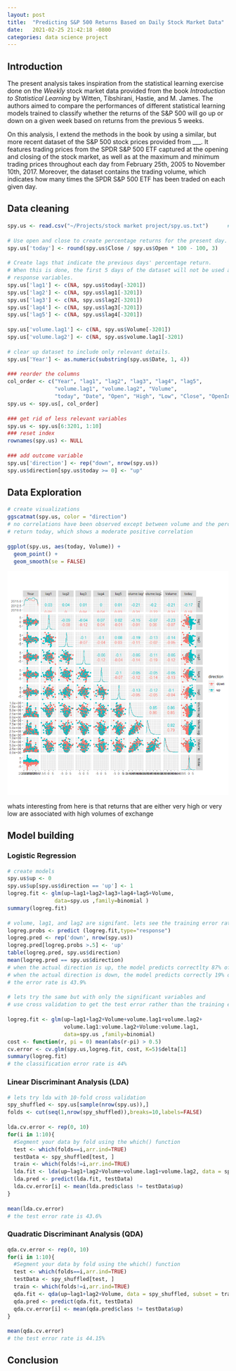 ```yaml
---
layout: post
title:  "Predicting S&P 500 Returns Based on Daily Stock Market Data"
date:   2021-02-25 21:42:18 -0800
categories: data science project
---
```




## Introduction
The present analysis takes inspiration from the statistical learning exercise done on the *Weekly* stock market data provided from the book *Introduction to Statistical Learning* by Witten, Tibshirani, Hastie, and M. James. The authors aimed to compare the performances of different statistical learning models trained to classify whether the returns of the S&P 500 will go up or down on a given week based on returns from the previous 5 weeks.   

On this analysis, I extend the methods in the book by using a similar, but more recent dataset of the S&P 500 stock prices provided from ___. It features trading prices from the SPDR S&P 500 ETF captured at the opening and closing of the stock market, as well as at the maximum and minimum trading prices throughout each day from February 25th, 2005 to November 10th, 2017. Moreover, the dataset contains the trading volume, which indicates how many times the SPDR S&P 500 ETF has been traded on each given day.

## Data cleaning 
```r
spy.us <- read.csv("~/Projects/stock market project/spy.us.txt")      # load the dataset

# Use open and close to create percentage returns for the present day.
spy.us['today'] <- round(spy.us$Close / spy.us$Open * 100 - 100, 3)

# Create lags that indicate the previous days' percentage return.
# When this is done, the first 5 days of the dataset will not be used as
# response variables.
spy.us['lag1'] <- c(NA, spy.us$today[-3201]) 
spy.us['lag2'] <- c(NA, spy.us$lag1[-3201]) 
spy.us['lag3'] <- c(NA, spy.us$lag2[-3201]) 
spy.us['lag4'] <- c(NA, spy.us$lag3[-3201]) 
spy.us['lag5'] <- c(NA, spy.us$lag4[-3201]) 

spy.us['volume.lag1'] <- c(NA, spy.us$Volume[-3201]) 
spy.us['volume.lag2'] <- c(NA, spy.us$volume.lag1[-3201)

# clear up dataset to include only relevant details.
spy.us['Year'] <- as.numeric(substring(spy.us$Date, 1, 4))

### reorder the columns
col_order <- c("Year", "lag1", "lag2", "lag3", "lag4", "lag5", 
               "volume.lag1", "volume.lag2", "Volume",
               "today", "Date", "Open", "High", "Low", "Close", "OpenInt")
spy.us <- spy.us[, col_order]

### get rid of less relevant variables
spy.us <- spy.us[6:3201, 1:10]
### reset index
rownames(spy.us) <- NULL 

### add outcome variable
spy.us['direction'] <- rep("down", nrow(spy.us))
spy.us$direction[spy.us$today >= 0] <- "up"
```
## Data Exploration 
```r
# create visualizations
ggscatmat(spy.us, color = "direction")
# no correlations have been observed except between volume and the percentage
# return today, which shows a moderate positive correlation

ggplot(spy.us, aes(today, Volume)) +
  geom_point() + 
  geom_smooth(se = FALSE)

```
![Scatterplot matrix for S&P 500 daily return data](/assets/images/scatterplotmatrix.png)

whats interesting from here is that returns that are either very high or very low are associated with high volumes of exchange 

## Model building

### Logistic Regression
```r
# create models
spy.us$up <- 0
spy.us$up[spy.us$direction == 'up'] <- 1
logreg.fit <- glm(up∼lag1+lag2+lag3+lag4+lag5+Volume,
               data=spy.us ,family=binomial )
summary(logreg.fit)

# volume, lag1, and lag2 are signifant. lets see the training error rate
logreg.probs <- predict (logreg.fit,type="response")
logreg.pred <- rep('down', nrow(spy.us))
logreg.pred[logreg.probs >.5] <- 'up'
table(logreg.pred, spy.us$direction)
mean(logreg.pred == spy.us$direction)
# when the actual direction is up, the model predicts correctlty 87% of the time
# when the actual direction is down, the model predicts correctly 19% of the time
# the error rate is 43.9%

# lets try the same but with only the significant variables and 
# use cross validation to get the test error rather than the training error.

logreg.fit <- glm(up∼lag1+lag2+Volume+volume.lag1+volume.lag2+
                  volume.lag1:volume.lag2+Volume:volume.lag1, 
                  data=spy.us ,family=binomial)
cost <- function(r, pi = 0) mean(abs(r-pi) > 0.5)
cv.error <- cv.glm(spy.us,logreg.fit, cost, K=5)$delta[1]
summary(logreg.fit)
# the classification error rate is 44%
```

### Linear Discriminant Analysis (LDA)
```r
# lets try lda with 10-fold cross validation
spy_shuffled <- spy.us[sample(nrow(spy.us)),]
folds <- cut(seq(1,nrow(spy_shuffled)),breaks=10,labels=FALSE)

lda.cv.error <- rep(0, 10)
for(i in 1:10){
  #Segment your data by fold using the which() function 
  test <- which(folds==i,arr.ind=TRUE)
  testData <- spy_shuffled[test, ]
  train <- which(folds!=i,arr.ind=TRUE)
  lda.fit <- lda(up∼lag1+lag2+Volume+volume.lag1+volume.lag2, data = spy_shuffled, subset = train)
  lda.pred <- predict(lda.fit, testData)
  lda.cv.error[i] <- mean(lda.pred$class != testData$up)
}

mean(lda.cv.error)
# the test error rate is 43.6%
```

### Quadratic Discriminant Analysis (QDA)
```r
qda.cv.error <- rep(0, 10)
for(i in 1:10){
  #Segment your data by fold using the which() function 
  test <- which(folds==i,arr.ind=TRUE)
  testData <- spy_shuffled[test, ]
  train <- which(folds!=i,arr.ind=TRUE)
  qda.fit <- qda(up∼lag1+lag2+Volume, data = spy_shuffled, subset = train)
  qda.pred <- predict(qda.fit, testData)
  qda.cv.error[i] <- mean(qda.pred$class != testData$up)
}

mean(qda.cv.error)
# the test error rate is 44.15%
```
## Conclusion
